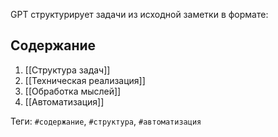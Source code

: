 GPT структурирует задачи из исходной заметки в формате:

## Содержание

1. [[Структура задач]]
2. [[Техническая реализация]]
3. [[Обработка мыслей]]
4. [[Автоматизация]]

Теги: `#содержание`, `#структура`, `#автоматизация`